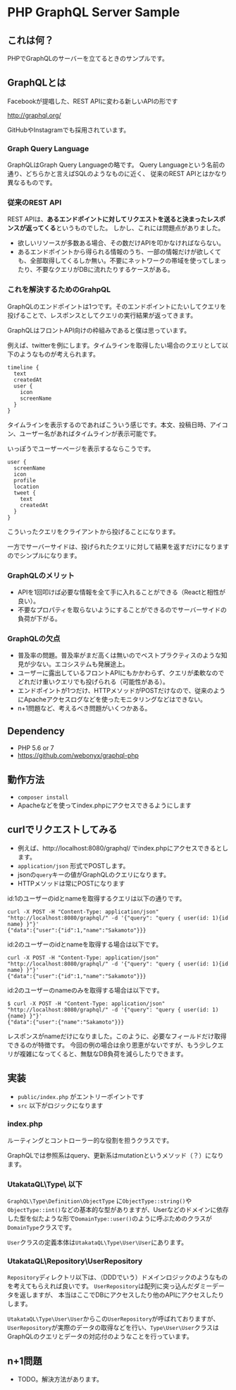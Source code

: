 # PHP GraphQL Server Sample

## これは何？

PHPでGraphQLのサーバーを立てるときのサンプルです。

## GraphQLとは

Facebookが提唱した、REST APIに変わる新しいAPIの形です

http://graphql.org/

GitHubやInstagramでも採用されています。

### Graph Query Language

GraphQLはGraph Query Languageの略です。
Query Languageという名前の通り、どちらかと言えばSQLのようなものに近く、
従来のREST APIとはかなり異なるものです。

### 従来のREST API

REST APIは、**あるエンドポイントに対してリクエストを送ると決まったレスポンスが返ってくる**というものでした。
しかし、これには問題点がありました。

* 欲しいリソースが多数ある場合、その数だけAPIを叩かなければならない。
* あるエンドポイントから得られる情報のうち、一部の情報だけが欲しくても、全部取得してくるしか無い。不要にネットワークの帯域を使ってしまったり、不要なクエリがDBに流れたりするケースがある。

### これを解決するためのGrahpQL

GraphQLのエンドポイントは1つです。そのエンドポイントにたいしてクエリを投げることで、レスポンスとしてクエリの実行結果が返ってきます。

GraphQLはフロントAPI向けの枠組みであると僕は思っています。

例えば、twitterを例にします。タイムラインを取得したい場合のクエリとして以下のようなものが考えられます。

```
timeline {
  text
  createdAt
  user {
    icon
    screenName
  }
}
```

タイムラインを表示するのであればこういう感じです。本文、投稿日時、アイコン、ユーザー名があればタイムラインが表示可能です。

いっぽうでユーザーページを表示するならこうです。

```
user {
  screenName
  icon
  profile
  location
  tweet {
    text
    createdAt
  }
}
```

こういったクエリをクライアントから投げることになります。

一方でサーバーサイドは、投げられたクエリに対して結果を返すだけになりますのでシンプルになります。

### GraphQLのメリット

* APIを1回叩けば必要な情報を全て手に入れることができる（Reactと相性が良い）。
* 不要なプロパティを取らないようにすることができるのでサーバーサイドの負荷が下がる。

### GraphQLの欠点

* 普及率の問題。普及率がまだ高くは無いのでベストプラクティスのような知見が少ない。エコシステムも発展途上。
* ユーザーに露出しているフロントAPIにもかかわらず、クエリが柔軟なのでどれだけ重いクエリでも投げられる（可能性がある）。
* エンドポイントが1つだけ、HTTPメソッドがPOSTだけなので、従来のようにApacheアクセスログなどを使ったモニタリングなどはできない。
* n+1問題など、考えるべき問題がいくつかある。


## Dependency

* PHP 5.6 or 7
* https://github.com/webonyx/graphql-php


## 動作方法

* `composer install`
* Apacheなどを使ってindex.phpにアクセスできるようにします


## curlでリクエストしてみる

* 例えば、http://localhost:8080/graphql/ でindex.phpにアクセスできるとします。
* `application/json` 形式でPOSTします。
* jsonの`query`キーの値がGraphQLのクエリになります。
* HTTPメソッドは常にPOSTになります

id:1のユーザーのidとnameを取得するクエリは以下の通りです。

```
curl -X POST -H "Content-Type: application/json" "http://localhost:8080/graphql/" -d '{"query": "query { user(id: 1){id name} }"}'
{"data":{"user":{"id":1,"name":"Sakamoto"}}}
```

id:2のユーザーのidとnameを取得する場合は以下です。

```
curl -X POST -H "Content-Type: application/json" "http://localhost:8080/graphql/" -d '{"query": "query { user(id: 1){id name} }"}'
{"data":{"user":{"id":1,"name":"Sakamoto"}}}
```

id:2のユーザーのnameのみを取得する場合は以下です。

```
$ curl -X POST -H "Content-Type: application/json" "http://localhost:8080/graphql/" -d '{"query": "query { user(id: 1){name} }"}'
{"data":{"user":{"name":"Sakamoto"}}}
```

レスポンスがnameだけになりました。このように、必要なフィールドだけ取得できるのが特徴です。
今回の例の場合は余り恩恵がないですが、もう少しクエリが複雑になってくると、無駄なDB負荷を減らしたりできます。

## 実装

* `public/index.php` がエントリーポイントです
* `src` 以下がロジックになります

### index.php

ルーティングとコントローラー的な役割を担うクラスです。

GraphQLでは参照系はquery、更新系はmutationというメソッド（？）になります。

### UtakataQL\Type\ 以下

`GraphQL\Type\Definition\ObjectType` に`ObjectType::string()`や`ObjectType::int()`などの基本的な型がありますが、Userなどのドメインに依存した型を似たような形で`DomainType::user()`のように呼ぶためのクラスが`DomainType`クラスです。

`User`クラスの定義本体は`UtakataQL\Type\User\User`にあります。

### UtakataQL\Repository\UserRepository

`Repository`ディレクトリ以下は、（DDDでいう）ドメインロジックのようなものを考えてもらえれば良いです。
`UserRepository`は配列に突っ込んだダミーデータを返しますが、
本当はここでDBにアクセスしたり他のAPIにアクセスしたりします。

`UtakataQL\Type\User\User`からこの`UserRepository`が呼ばれておりますが、`UserRepository`が実際のデータの取得などを行い、`Type\User\User`クラスはGraphQLのクエリとデータの対応付のようなことを行っています。

## n+1問題

* TODO。解決方法があります。
